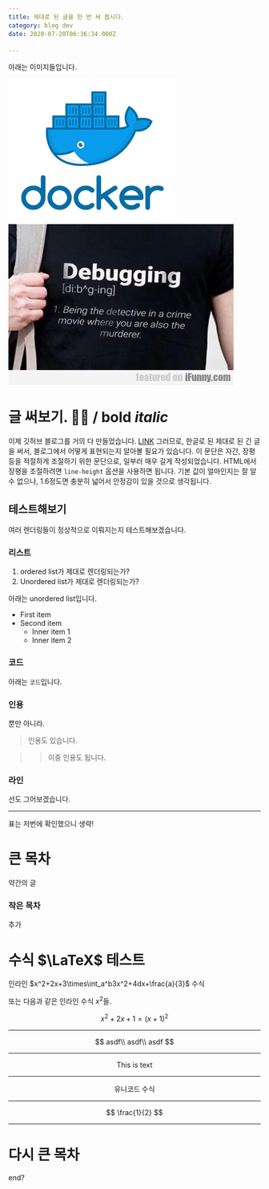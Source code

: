 ```yaml
---
title: 제대로 된 글을 한 번 써 봅시다.
category: blog dev
date: 2020-07-20T06:36:34.000Z

---
```


아래는 이미지들입니다.

![ALT TEXT1](./docker_facebook_share.png)
![ALT TEXT2](./debugging.jpg)

# 글 써보기. 👳‍♂️ / **bold** _italic_

이제 깃허브 블로그를 거의 다 만들었습니다. [LINK](link) 그러므로, 한글로 된 제대로 된 긴 글을 써서, 블로그에서 어떻게 표현되는지 알아볼 필요가 있습니다. 이 문단은 자간, 장평 등을 적절하게 조절하기 위한 문단으로, 일부러 매우 길게 작성되었습니다. HTML에서 장평을 조절하려면 `line-height` 옵션을 사용하면 됩니다. 기본 값이 얼마인지는 잘 알 수 없으나, 1.6정도면 충분히 넓어서 안정감이 있을 것으로 생각됩니다.

## 테스트해보기

여러 렌더링들이 정상적으로 이뤄지는지 테스트해보겠습니다.

### 리스트

1. ordered list가 제대로 렌더링되는가?
2. Unordered list가 제대로 렌더링되는가?

아래는 unordered list입니다.

- First item
- Second item
  - Inner item 1
  - Inner item 2

### 코드

아래는 `코드`입니다.

### 인용

뿐만 아니라.

> 인용도 있습니다.

> > 이중 인용도 됩니다.

### 라인

선도 그어보겠습니다.

---

표는 저번에 확인했으니 생략!

# 큰 목차

약간의 글

### 작은 목차

추가

# 수식 $\LaTeX$ 테스트

인라인 $x^2+2x+3\times\int_a^b3x^2+4dx+\frac{a}{3}$ 수식

또는 다음과 같은 인라인 수식 $x^2$들.

$$
x^2+2x+1=(x+1)^2
$$

---

$$
asdf\\
asdf\\
asdf
$$

---

$$
\text{This is text}
$$

---

$$
\text{유니코드 수식}
$$

---

$$
\frac{1}{2}
$$

---



# 다시 큰 목차

end?
